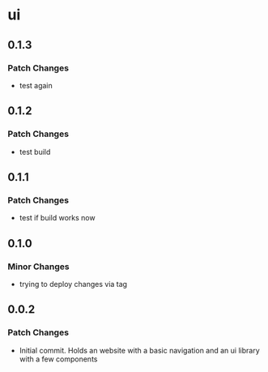 # ui

## 0.1.3

### Patch Changes

- test again

## 0.1.2

### Patch Changes

- test build

## 0.1.1

### Patch Changes

- test if build works now

## 0.1.0

### Minor Changes

- trying to deploy changes via tag

## 0.0.2

### Patch Changes

- Initial commit. Holds an website with a basic navigation and an ui library with a few components

